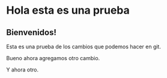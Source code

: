 # Hola esta es una  prueba
## Bienvenidos!
Esta es una prueba de los cambios que podemos hacer en git.

Bueno ahora agregamos otro cambio.

Y ahora otro.
